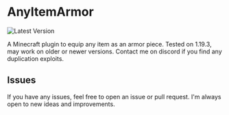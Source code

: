 # AnyItemArmor

![Latest Version](https://img.shields.io/github/v/release/LightningReflex/AnyItemArmor?style=flat-square)

A Minecraft plugin to equip any item as an armor piece. Tested on 1.19.3, may work on older or newer versions. Contact me on discord if you find any duplication exploits.

## Issues
If you have any issues, feel free to open an issue or pull request. I'm always open to new ideas and improvements.
